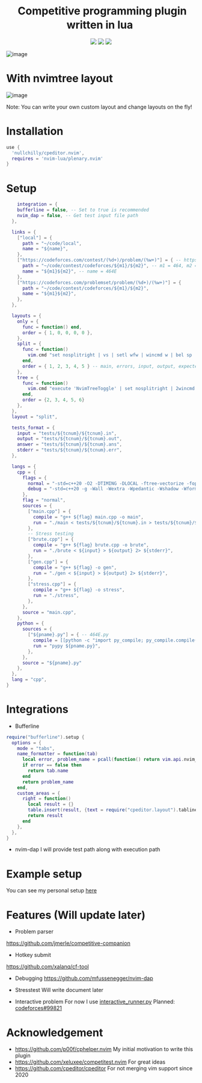 <h1 align="center">
  <img
    src="https://raw.githubusercontent.com/catppuccin/catppuccin/main/assets/misc/transparent.png"
    height="30"
    width="0px"
  />
  Competitive programming plugin written in lua
  <img
    src="https://raw.githubusercontent.com/catppuccin/catppuccin/main/assets/misc/transparent.png"
    height="30"
    width="0px"
  />
</h1>

<p align="center">
    <a href="https://github.com/catppuccin/nvim/stargazers"><img src="https://img.shields.io/github/stars/nullchilly/cpeditor.nvim?colorA=1e1e28&colorB=c9cbff&style=for-the-badge&logo=starship style=for-the-badge"></a>
    <a href="https://github.com/catppuccin/nvim/issues"><img src="https://img.shields.io/github/issues/nullchilly/cpeditor.nvim?colorA=1e1e28&colorB=f7be95&style=for-the-badge"></a>
    <a href="https://github.com/catppuccin/nvim/contributors"><img src="https://img.shields.io/github/contributors/nullchilly/cpeditor.nvim?colorA=1e1e28&colorB=b1e1a6&style=for-the-badge"></a>
</p>

![image](https://user-images.githubusercontent.com/56817415/175785755-bc1a951a-875a-4970-af1c-74cd81d62012.png)

# With nvimtree layout
![image](https://user-images.githubusercontent.com/56817415/175785779-89595d00-1def-4937-b69d-0e19bdbe4b18.png)

Note: You can write your own custom layout and change layouts on the fly!

# Installation

```lua
use {
  'nullchilly/cpeditor.nvim',
  requires = 'nvim-lua/plenary.nvim'
}
```



# Setup

```lua
    integration = {
    bufferline = false, -- Set to true is recommended
    nvim_dap = false, -- Get test input file path
  },

  links = {
    ["local"] = {
      path = "~/code/local",
      name = "${name}",
    },
    ["https://codeforces.com/contest/(%d+)/problem/(%w+)"] = { -- https://codeforces.com/problemset/problem/464/E
      path = "~/code/contest/codeforces/${m1}/${m2}", -- m1 = 464, m2 = E
      name = "${m1}${m2}", -- name = 464E
    },
    ["https://codeforces.com/problemset/problem/(%d+)/(%w+)"] = {
      path = "~/code/contest/codeforces/${m1}/${m2}",
      name = "${m1}${m2}",
    },
  },

  layouts = {
    only = {
      func = function() end,
      order = { 1, 0, 0, 0, 0 },
    },
    split = {
      func = function()
        vim.cmd "set nosplitright | vs | setl wfw | wincmd w | bel sp | vs | vs | 1wincmd w"
      end,
      order = { 1, 2, 3, 4, 5 } -- main, errors, input, output, expected output
    },
    tree = {
      func = function()
        vim.cmd "execute 'NvimTreeToggle' | set nosplitright | 2wincmd w | vs | setl wfw | wincmd w | bel sp | sp | sp | 2wincmd w"
      end,
      order = {2, 3, 4, 5, 6}
    },
  },
  layout = "split",

  tests_format = {
    input = "tests/${tcnum}/${tcnum}.in",
    output = "tests/${tcnum}/${tcnum}.out",
    answer = "tests/${tcnum}/${tcnum}.ans",
    stderr = "tests/${tcnum}/${tcnum}.err",
  },

  langs = {
    cpp = {
      flags = {
        normal = "-std=c++20 -O2 -DTIMING -DLOCAL -ftree-vectorize -fopt-info-vec",
        debug = "-std=c++20 -g -Wall -Wextra -Wpedantic -Wshadow -Wformat=2 -Wfloat-equal -Wconversion -Wlogical-op -Wshift-overflow=2 -Wduplicated-cond -Wcast-qual -Wcast-align -Wno-variadic-macros -DDEBUG -DLOCAL -D_GLIBCXX_DEBUG -D_GLIBCXX_DEBUG_PEDANTIC -fsanitize=address -fsanitize=undefined -fno-sanitize-recover -fstack-protector -fsanitize-address-use-after-scope", -- :Cpeditor flag debug
      },
      flag = "normal",
      sources = {
        ["main.cpp"] = {
          compile = "g++ ${flag} main.cpp -o main",
          run = "./main < tests/${tcnum}/${tcnum}.in > tests/${tcnum}/${tcnum}.out 2> tests/${tcnum}/${tcnum}.err",
        },
        -- Stress testing
        ["brute.cpp"] = {
          compile = "g++ ${flag} brute.cpp -o brute",
          run = "./brute < ${input} > ${output} 2> ${stderr}",
        },
        ["gen.cpp"] = {
          compile = "g++ ${flag} -o gen",
          run = "./gen < ${input} > ${output} 2> ${stderr}",
        },
        ["stress.cpp"] = {
          compile = "g++ ${flag} -o stress",
          run = "./stress",
        },
      },
      source = "main.cpp",
    },
    python = {
      sources = {
        ["${pname}.py"] = { -- 464E.py
          compile = [[python -c "import py_compile; py_compile.compile('${pname}.py')"]],
          run = "pypy ${pname.py}",
        },
      },
      source = "${pname}.py"
    },
  },
  lang = "cpp",
}
```

# Integrations

- Bufferline
```lua
require("bufferline").setup {
  options = {
    mode = "tabs",
    name_formatter = function(tab)
      local error, problem_name = pcall(function() return vim.api.nvim_tabpage_get_var(tab.tabnr, "cpeditor_problem_name") end)
      if error == false then
        return tab.name
      end
      return problem_name
    end,
    custom_areas = {
      right = function()
        local result = {}
        table.insert(result, {text = require("cpeditor.layout").tabline()})
        return result
      end
    },
  },
}
```

- nvim-dap
I will provide test path along with execution path

# Example setup

You can see my personal setup [here](https://github.com/nullchilly/dots/blob/main/.config/nvim/lua/config/cpeditor.lua)

# Features (Will update later)

- Problem parser

https://github.com/jmerle/competitive-companion
- Hotkey submit

https://github.com/xalanq/cf-tool
- Debugging
https://github.com/mfussenegger/nvim-dap

- Stresstest
Will write document later

- Interactive problem
For now I use [interactive_runner.py](https://github.com/Aeren1564/Tools/blob/main/interactive_runner.py)
Planned: [codeforces#99821](https://codeforces.com/blog/entry/99821)

# Acknowledgement
- https://github.com/p00f/cphelper.nvim My initial motivation to write this plugin
- https://github.com/xeluxee/competitest.nvim For great ideas
- https://github.com/cpeditor/cpeditor For not merging vim support since 2020

<!-- vim:et -->
